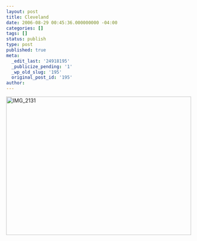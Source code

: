 ```yaml
---
layout: post
title: Cleveland
date: 2006-08-29 00:45:36.000000000 -04:00
categories: []
tags: []
status: publish
type: post
published: true
meta:
  _edit_last: '24918195'
  _publicize_pending: '1'
  _wp_old_slug: '195'
  original_post_id: '195'
author: 
---
```

<a href="http://www.flickr.com/photos/matthewsim/sets/72157594190270650/" title="IMG_2131 by Matthew Simoneau, on Flickr"><img src="https://farm1.staticflickr.com/78/183793086_9deec80c8e.jpg" width="500" height="375" alt="IMG_2131" /></a>
